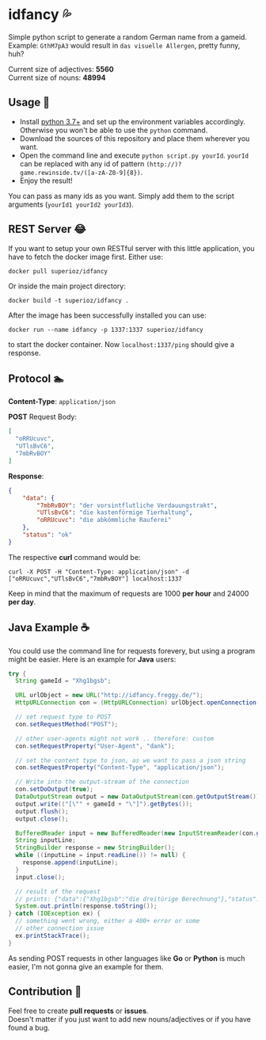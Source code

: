 idfancy :sweat_drops:
=======
Simple python script to generate a random German name from a gameid.  
Example: `GthM7pA3` would result in `das visuelle Allergen`, pretty funny, huh?

Current size of adjectives: **5560**  
Current size of nouns: **48994**

Usage :pray:
-----
- Install [python 3.7+](https://www.python.org/downloads/release/python-370/) and set up the environment variables accordingly. Otherwise you won't be able to use the `python` command.
- Download the sources of this repository and place them wherever you want.  
- Open the command line and execute `python script.py yourId`. `yourId` can be replaced with any id of pattern `(http://)?game.rewinside.tv/([a-zA-Z0-9]{8})`.
- Enjoy the result!

You can pass as many ids as you want. Simply add them to the script arguments (`yourId1 yourId2 yourId3`).

REST Server :joy:
-----------
If you want to setup your own RESTful server with this little application, you have to fetch the docker image first.
Either use:
```
docker pull superioz/idfancy
```
Or inside the main project directory:
```
docker build -t superioz/idfancy .
```

After the image has been successfully installed you can use:
```
docker run --name idfancy -p 1337:1337 superioz/idfancy
```
to start the docker container. Now `localhost:1337/ping` should give a response.

Protocol :swimmer:
--------
**Content-Type**: `application/json`

**POST** Request Body:
```json
[
  "oRRUcuvc",
  "UTlsBvC6",
  "7mbRvBOY"
]
```

**Response**:
```json
{
    "data": {
        "7mbRvBOY": "der vorsintflutliche Verdauungstrakt",
        "UTlsBvC6": "die kastenförmige Tierhaltung",
        "oRRUcuvc": "die abkömmliche Rauferei"
    },
    "status": "ok"
}
```

The respective **curl** command would be:
```
curl -X POST -H "Content-Type: application/json" -d ["oRRUcuvc","UTlsBvC6","7mbRvBOY"] localhost:1337
```

Keep in mind that the maximum of requests are 1000 **per hour** and 24000 **per day**.

Java Example :coffee:
------------
You could use the command line for requests forevery, but using a program might be easier.
Here is an example for **Java** users:
``` JAVA
try {
  String gameId = "Xhg1bgsb";

  URL urlObject = new URL("http://idfancy.freggy.de/");
  HttpURLConnection con = (HttpURLConnection) urlObject.openConnection();

  // set request type to POST
  con.setRequestMethod("POST");

  // other user-agents might not work .. therefore: custom
  con.setRequestProperty("User-Agent", "dank");

  // set the content type to json, as we want to pass a json string
  con.setRequestProperty("Content-Type", "application/json");

  // Write into the output-stream of the connection
  con.setDoOutput(true);
  DataOutputStream output = new DataOutputStream(con.getOutputStream());
  output.write(("[\"" + gameId + "\"]").getBytes());
  output.flush();
  output.close();

  BufferedReader input = new BufferedReader(new InputStreamReader(con.getInputStream()));
  String inputLine;
  StringBuilder response = new StringBuilder();
  while ((inputLine = input.readLine()) != null) {
    response.append(inputLine);
  }
  input.close();

  // result of the request
  // prints: {"data":{"Xhg1bgsb":"die dreitürige Berechnung"},"status":"ok"}
  System.out.println(response.toString());
} catch (IOException ex) {
  // something went wrong, either a 400+ error or some
  // other connection issue
  ex.printStackTrace();
}
```
As sending POST requests in other languages like **Go** or **Python** is much easier, I'm not gonna give an example for them.

Contribution :raised_hands:
------------
Feel free to create **pull requests** or **issues**.  
Doesn't matter if you just want to add new nouns/adjectives or if you have found a bug.  
